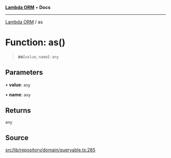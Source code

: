 [**Lambda ORM**](../README.md) • **Docs**

***

[Lambda ORM](../README.md) / as

# Function: as()

> **as**(`value`, `name`): `any`

## Parameters

• **value**: `any`

• **name**: `any`

## Returns

`any`

## Source

[src/lib/repository/domain/queryable.ts:285](https://github.com/lambda-orm/lambdaorm-base/blob/75309e81097991935956cdab867faba6428c498c/src/lib/repository/domain/queryable.ts#L285)
